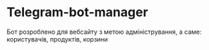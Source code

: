 # Telegram-bot-manager
Бот розроблено для вебсайту з метою адміністрування, а саме: користувачів, продуктів, корзини
